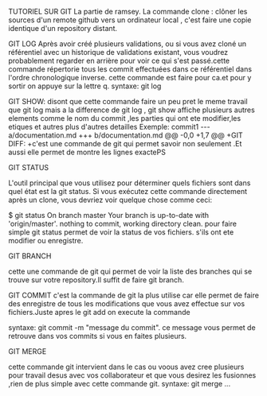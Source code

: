 
TUTORIEL SUR GIT
La partie de ramsey.
La commande clone :
clôner les sources d'un remote github vers un ordinateur local , c'est faire une copie identique d'un repository distant.

GIT LOG
Après avoir créé plusieurs validations, ou si vous avez cloné un référentiel avec un historique de validations existant, vous voudrez probablement regarder en arrière pour voir ce qui s'est passé.cette commande répertorie tous les commit effectuées dans ce référentiel dans l'ordre chronologique inverse. cette commande est faire pour ca.et pour y sortir on appuye sur la lettre q.
syntaxe:
git log


GIT SHOW:
disont que cette commande faire un peu pret le meme travail que git log mais a la difference de git log , git show affiche plusieurs autres elements comme le nom du commit ,les parties qui ont ete modifier,les etiques et autres plus d'autres detailles
Exemple:
    commit1
--- a/documentation.md
+++ b/documentation.md
@@ -0,0 +1,7 @@
+GIT DIFF:
+c'est une commande de git qui permet savoir non seulement 
<git log>.Et aussi elle permet de  montre les lignes exactePS


GIT STATUS

L'outil principal que vous utilisez pour déterminer quels fichiers sont dans quel état est la git status. Si vous exécutez cette commande directement après un clone, vous devriez voir quelque chose comme ceci:

$ git status
On branch master
Your branch is up-to-date with 'origin/master'.
nothing to commit, working directory clean.
pour faire simple git status permet de voir la status de vos fichiers.
s'ils ont ete  modifier ou enregistre.


GIT BRANCH

cette une commande de git qui permet de voir la liste des branches qui se trouve sur votre repository.Il suffit de faire git branch.


GIT COMMIT
c'est la commande de git la plus utilise car elle permet de faire des enregistre de tous les modifications que vous avez effectue sur vos fichiers.Juste apres le git add on execute la commande

syntaxe: git commit -m "message du commit".
ce message vous permet de retrouve dans vos commits si vous en faites plusieurs.

GIT MERGE

cette commande git intervient dans le cas ou voous avez cree plusieurs pour travail desus avec vos collaborateur et que vous desirez les fusionnes ,rien de plus simple avec cette commande git.
syntaxe:
git merge <le nom de la branche que vous decirez fusionnez>...

